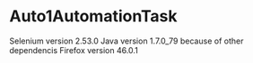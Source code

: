# Auto1AutomationTask
Selenium version 2.53.0 
Java version 1.7.0_79 because of other dependencis 
Firefox version 46.0.1
